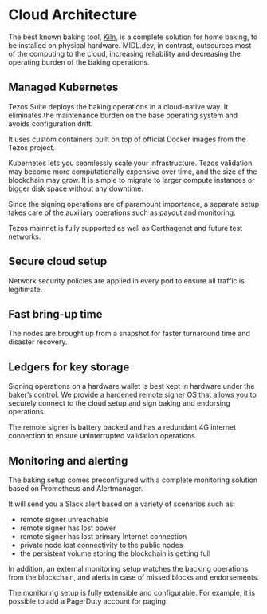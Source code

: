 # Cloud Architecture

The best known baking tool, [Kiln](https://gitlab.com/tezos-kiln/kiln/), is a complete solution for home baking, to be installed on physical hardware. MIDL.dev, in contrast, outsources most of the computing to the cloud, increasing reliability and decreasing the operating burden of the baking operations.

## Managed Kubernetes

Tezos Suite deploys the baking operations in a cloud-native way. It eliminates the maintenance burden on the base operating system and avoids configuration drift.

It uses custom containers built on top of official Docker images from the Tezos project.

Kubernetes lets you seamlessly scale your infrastructure. Tezos validation may become more computationally expensive over time, and the size of the blockchain may grow. It is simple to migrate to larger compute instances or bigger disk space without any downtime.

Since the signing operations are of paramount importance, a separate setup takes care of the auxiliary operations such as payout and monitoring.

Tezos mainnet is fully supported as well as Carthagenet and future test networks.

## Secure cloud setup

Network security policies are applied in every pod to ensure all traffic is legitimate.

## Fast bring-up time

The nodes are brought up from a snapshot for faster turnaround time and disaster recovery.

## Ledgers for key storage

Signing operations on a hardware wallet is best kept in hardware under the baker’s control. We provide a hardened remote signer OS that allows you to securely connect to the cloud setup and sign baking and endorsing operations.

The remote signer is battery backed and has a redundant 4G internet connection to ensure uninterrupted validation operations.

## Monitoring and alerting

The baking setup comes preconfigured with a complete monitoring solution based on Prometheus and Alertmanager.

It will send you a Slack alert based on a variety of scenarios such as:

* remote signer unreachable
* remote signer has lost power
* remote signer has lost primary Internet connection
* private node lost connectivity to the public nodes
* the persistent volume storing the blockchain is getting full

In addition, an external monitoring setup watches the backing operations from the blockchain, and alerts in case of missed blocks and endorsements.

The monitoring setup is fully extensible and configurable. For example, it is possible to add a PagerDuty account for paging.
